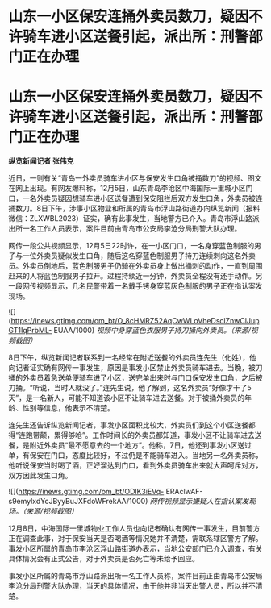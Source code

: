 # 山东一小区保安连捅外卖员数刀，疑因不许骑车进小区送餐引起，派出所：刑警部门正在办理

# 山东一小区保安连捅外卖员数刀，疑因不许骑车进小区送餐引起，派出所：刑警部门正在办理

**纵览新闻记者 张伟克**

近日，一则有关“青岛一外卖员骑车进小区与保安发生口角被捅数刀”的视频、图文在网上出现。有网友爆料称，12月5日，山东青岛李沧区中海国际一里城小区门口，一名外卖员疑因想骑车进小区送餐遭到保安阻拦后双方发生口角，外卖员被连捅数刀。8日下午，涉事小区物业和所属的青岛市浮山路街道办向纵览新闻（报料微信：ZLXWBL2023）证实，确有此事发生，当地警方已介入。青岛市浮山路派出所一名工作人员表示，案件目前由青岛市公安局李沧分局刑警大队办理。

网传一段公共视频显示，12月5日22时许，在一小区门口，一名身穿蓝色制服的男子与一位外卖员疑似发生口角，随后这名穿蓝色制服男子持刀连续刺向这名外卖员。外卖员倒地后，蓝色制服男子仍骑在外卖员身上做出捅刺的动作，一直到周围赶来的人将蓝色制服男子拉开。过程持续近一分钟，外卖员全程没有还手动作。另一段网传视频显示，几名民警带着一名戴手铐身穿蓝灰色制服的男子正在指认案发现场。

![](https://inews.gtimg.com/om_bt/O_8cHMRZ52AqCwWLoVheDsclZnwClJupGT1IqPrbML-
EUAA/1000) _视频中身穿蓝色衣服男子持刀捅向外卖员。（来源/视频截图）_

8日下午，纵览新闻记者联系到一名经常在附近送餐的外卖员连先生（化姓），他向记者证实确有网传一事发生，原因是事发小区禁止外卖员骑车进去。当晚，被刀捅的外卖员着急送单便骑车进了小区，送完单出来时与门口保安发生口角，之后被刀捅。“听说，当时人就没了。”连先生说，他了解到，这名外卖员“好像才干了5天”，是一名新人，可能不知道该小区不让骑车进去送餐。对于被捅外卖员的年龄、性别等信息，他表示不清楚。

连先生还告诉纵览新闻记者，事发小区面积比较大，外卖员们到这个小区送餐都得“连跑带颠，累得够呛”。工作时间长的外卖员都知道，事发小区不让骑车进去送餐，是附近外卖员“最不愿意去的一个地方”。他称，7日，他还到事发小区送过单，有保安在门口，态度比较好，不过仍是不能骑车进入。当地另一名外卖员称，他听说保安当时喝了酒，正好溜达到门口，看到外卖员骑车出来就大声呵斥对方，双方因此发生口角。

![](https://inews.gtimg.com/om_bt/ODlK3iEVq-
ERAclwAF-s9emylxdYcJByyBuJXFdoWFrekAA/1000) _网传视频显示嫌疑人在指认案发现场。（来源/视频截图）_

12月8日，中海国际一里城物业工作人员也向记者确认有网传一事发生，目前警方正在调查此事，对于保安当天是否喝酒等情况她并不清楚，需联系辖区警方了解。事发小区所属的青岛市李沧区浮山路街道办表示，当地公安部门已介入调查，有关具体情况会有正式公告，对于外卖员是否死亡等未给予回应。

事发小区所属的青岛市浮山路派出所一名工作人员称，案件目前正由青岛市公安局李沧分局刑警大队办理，当天的具体情况，由于他并非当天出警人员，所以并不清楚。

